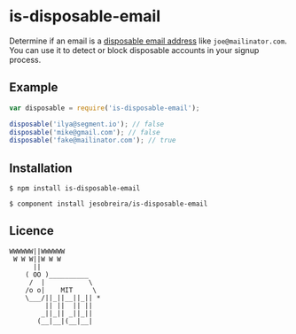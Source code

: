 # is-disposable-email

  Determine if an email is a [disposable email address](http://en.wikipedia.org/wiki/Disposable_email_address) like `joe@mailinator.com`. You can use it to detect or block disposable accounts in your signup process.

## Example

```js
var disposable = require('is-disposable-email');

disposable('ilya@segment.io'); // false
disposable('mike@gmail.com'); // false
disposable('fake@mailinator.com'); // true
```

## Installation
  
```
$ npm install is-disposable-email
```
```
$ component install jesobreira/is-disposable-email
```

## Licence

```
WWWWWW||WWWWWW
 W W W||W W W
      ||
    ( OO )__________
     /  |           \
    /o o|    MIT     \
    \___/||_||__||_|| *
         || ||  || ||
        _||_|| _||_||
       (__|__|(__|__|
```